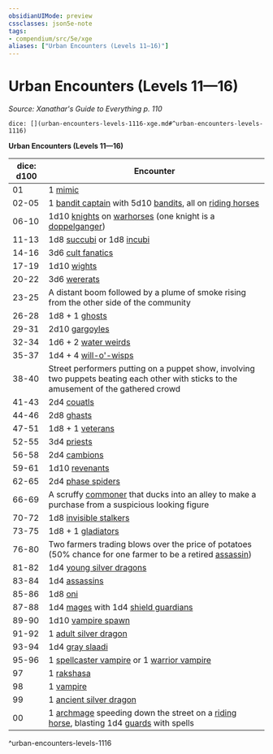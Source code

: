 ```yaml
---
obsidianUIMode: preview
cssclasses: json5e-note
tags:
- compendium/src/5e/xge
aliases: ["Urban Encounters (Levels 11—16)"]
---
```

# Urban Encounters (Levels 11—16)
*Source: Xanathar's Guide to Everything p. 110* 

`dice: [](urban-encounters-levels-1116-xge.md#^urban-encounters-levels-1116)`

**Urban Encounters (Levels 11—16)**

| dice: d100 | Encounter |
|------------|-----------|
| 01 | 1 [mimic](/3-Mechanics/CLI/bestiary/monstrosity/mimic.md) |
| 02-05 | 1 [bandit captain](/3-Mechanics/CLI/bestiary/humanoid/bandit-captain.md) with 5d10 [bandits](/3-Mechanics/CLI/bestiary/humanoid/bandit.md), all on [riding horses](/3-Mechanics/CLI/bestiary/beast/riding-horse.md) |
| 06-10 | 1d10 [knights](/3-Mechanics/CLI/bestiary/humanoid/knight.md) on [warhorses](/3-Mechanics/CLI/bestiary/beast/warhorse.md) (one knight is a [doppelganger](/3-Mechanics/CLI/bestiary/monstrosity/doppelganger.md)) |
| 11-13 | 1d8 [succubi](/3-Mechanics/CLI/bestiary/fiend/succubus.md) or 1d8 [incubi](/3-Mechanics/CLI/bestiary/fiend/incubus.md) |
| 14-16 | 3d6 [cult fanatics](/3-Mechanics/CLI/bestiary/humanoid/cult-fanatic.md) |
| 17-19 | 1d10 [wights](/3-Mechanics/CLI/bestiary/undead/wight.md) |
| 20-22 | 3d6 [wererats](/3-Mechanics/CLI/bestiary/humanoid/wererat.md) |
| 23-25 | A distant boom followed by a plume of smoke rising from the other side of the community |
| 26-28 | 1d8 + 1 [ghosts](/3-Mechanics/CLI/bestiary/undead/ghost.md) |
| 29-31 | 2d10 [gargoyles](/3-Mechanics/CLI/bestiary/elemental/gargoyle.md) |
| 32-34 | 1d6 + 2 [water weirds](/3-Mechanics/CLI/bestiary/elemental/water-weird.md) |
| 35-37 | 1d4 + 4 [will-o'-wisps](/3-Mechanics/CLI/bestiary/undead/will-o-wisp.md) |
| 38-40 | Street performers putting on a puppet show, involving two puppets beating each other with sticks to the amusement of the gathered crowd |
| 41-43 | 2d4 [couatls](/3-Mechanics/CLI/bestiary/celestial/couatl.md) |
| 44-46 | 2d8 [ghasts](/3-Mechanics/CLI/bestiary/undead/ghast.md) |
| 47-51 | 1d8 + 1 [veterans](/3-Mechanics/CLI/bestiary/humanoid/veteran.md) |
| 52-55 | 3d4 [priests](/3-Mechanics/CLI/bestiary/humanoid/priest.md) |
| 56-58 | 2d4 [cambions](/3-Mechanics/CLI/bestiary/fiend/cambion.md) |
| 59-61 | 1d10 [revenants](/3-Mechanics/CLI/bestiary/undead/revenant.md) |
| 62-65 | 2d4 [phase spiders](/3-Mechanics/CLI/bestiary/monstrosity/phase-spider.md) |
| 66-69 | A scruffy [commoner](/3-Mechanics/CLI/bestiary/humanoid/commoner.md) that ducks into an alley to make a purchase from a suspicious looking figure |
| 70-72 | 1d8 [invisible stalkers](/3-Mechanics/CLI/bestiary/elemental/invisible-stalker.md) |
| 73-75 | 1d8 + 1 [gladiators](/3-Mechanics/CLI/bestiary/humanoid/gladiator.md) |
| 76-80 | Two farmers trading blows over the price of potatoes (50% chance for one farmer to be a retired [assassin](/3-Mechanics/CLI/bestiary/humanoid/assassin.md)) |
| 81-82 | 1d4 [young silver dragons](/3-Mechanics/CLI/bestiary/dragon/young-silver-dragon.md) |
| 83-84 | 1d4 [assassins](/3-Mechanics/CLI/bestiary/humanoid/assassin.md) |
| 85-86 | 1d8 [oni](/3-Mechanics/CLI/bestiary/giant/oni.md) |
| 87-88 | 1d4 [mages](/3-Mechanics/CLI/bestiary/humanoid/mage.md) with 1d4 [shield guardians](/3-Mechanics/CLI/bestiary/construct/shield-guardian.md) |
| 89-90 | 1d10 [vampire spawn](/3-Mechanics/CLI/bestiary/undead/vampire-spawn.md) |
| 91-92 | 1 [adult silver dragon](/3-Mechanics/CLI/bestiary/dragon/adult-silver-dragon.md) |
| 93-94 | 1d4 [gray slaadi](/3-Mechanics/CLI/bestiary/aberration/gray-slaad.md) |
| 95-96 | 1 [spellcaster vampire](/3-Mechanics/CLI/bestiary/undead/vampire-spellcaster.md) or 1 [warrior vampire](/3-Mechanics/CLI/bestiary/undead/vampire-warrior.md) |
| 97 | 1 [rakshasa](/3-Mechanics/CLI/bestiary/fiend/rakshasa.md) |
| 98 | 1 [vampire](/3-Mechanics/CLI/bestiary/undead/vampire.md) |
| 99 | 1 [ancient silver dragon](/3-Mechanics/CLI/bestiary/dragon/ancient-silver-dragon.md) |
| 00 | 1 [archmage](/3-Mechanics/CLI/bestiary/humanoid/archmage.md) speeding down the street on a [riding horse](/3-Mechanics/CLI/bestiary/beast/riding-horse.md), blasting 1d4 [guards](/3-Mechanics/CLI/bestiary/humanoid/guard.md) with spells |
^urban-encounters-levels-1116